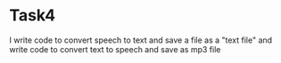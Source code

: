 # Task4
I write code to convert speech to text and save a file as a "text file"
and write code to convert text to speech and save as mp3 file

